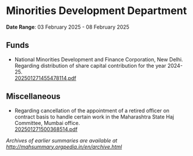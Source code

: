 # Minorities Development Department

**Date Range**: 03 February 2025 - 08 February 2025


## Funds
- National Minorities Development and Finance Corporation, New Delhi. Regarding distribution of share capital contribution for the year 2024-25.\
  [202501271455478114.pdf](https://gr.maharashtra.gov.in/Site/Upload/Government%20Resolutions/English/202501271455478114.pdf)

## Miscellaneous
- Regarding cancellation of the appointment of a retired officer on contract basis to handle certain work in the Maharashtra State Haj Committee, Mumbai office.\
  [202501271500368514.pdf](https://gr.maharashtra.gov.in/Site/Upload/Government%20Resolutions/English/202501271500368514.pdf)


*Archives of earlier summaries are available at http://mahsummary.orgpedia.in/en/archive.html*